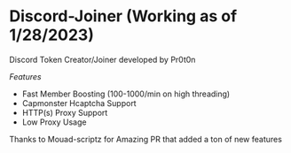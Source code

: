 # Discord-Joiner (Working as of 1/28/2023)

Discord Token Creator/Joiner developed by Pr0t0n


*Features*

* Fast Member Boosting (100-1000/min on high threading)
* Capmonster Hcaptcha Support
* HTTP(s) Proxy Support
* Low Proxy Usage

Thanks to Mouad-scriptz for Amazing PR that added a ton of new features

